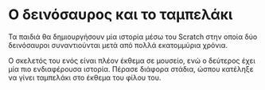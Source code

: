 # Ο δεινόσαυρος και το ταμπελάκι

Τα παιδιά θα δημιουργήσουν μία ιστορία μέσω του Scratch στην οποία δύο δεινόσαυροι συναντιούνται μετά από πολλά εκατομμύρια χρόνια.

Ο σκελετός του ενός είναι πλέον έκθεμα σε μουσείο, ενώ ο δεύτερος έχει μία πιο ενδιαφέρουσα ιστορία. Πέρασε διάφορα στάδια, ώσπου κατέληξε να γίνει ταμπελάκι στο έκθεμα του φίλου του.

